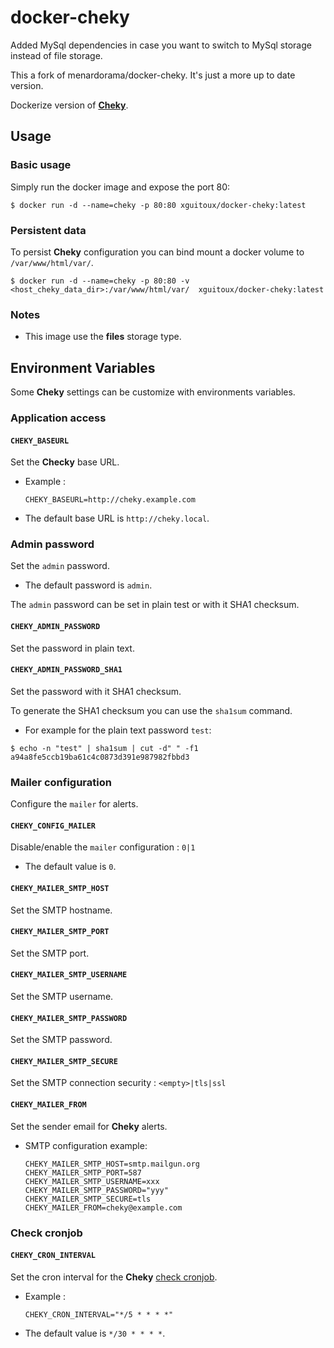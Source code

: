# docker-cheky

Added MySql dependencies in case you want to switch to MySql storage instead of file storage.

This a fork of menardorama/docker-cheky. It's just a more up to date version.

Dockerize version of **[Cheky](https://github.com/Blount/Cheky)**.



## Usage

### Basic usage

Simply run the docker image and expose the port 80:

```
$ docker run -d --name=cheky -p 80:80 xguitoux/docker-cheky:latest
```

### Persistent data

To persist **Cheky** configuration you can bind mount a docker volume to ``/var/www/html/var/``.

```
$ docker run -d --name=cheky -p 80:80 -v <host_cheky_data_dir>:/var/www/html/var/  xguitoux/docker-cheky:latest
```


### Notes

* This image use the **files** storage type.



## Environment Variables

Some **Cheky** settings can be customize with  environments variables.

### Application access

#### ``CHEKY_BASEURL``

Set the **Checky** base URL.

* Example : 

    ```
    CHEKY_BASEURL=http://cheky.example.com
    ```

* The default base URL is ``http://cheky.local``.


### Admin password

Set the ``admin`` password. 

* The default password is ``admin``.

The ``admin`` password can be set in plain test or with it SHA1 checksum.

#### ``CHEKY_ADMIN_PASSWORD``

Set the password in plain text.

#### ``CHEKY_ADMIN_PASSWORD_SHA1``

Set the password with it SHA1 checksum. 

To generate the SHA1 checksum you can use the ``sha1sum`` command.

  * For example for the plain text password ``test``:

```
$ echo -n "test" | sha1sum | cut -d" " -f1
a94a8fe5ccb19ba61c4c0873d391e987982fbbd3
```


### Mailer configuration

Configure the ``mailer`` for alerts.

#### ``CHEKY_CONFIG_MAILER``

Disable/enable the ``mailer`` configuration : ``0|1``

* The default value is ``0``.

#### ``CHEKY_MAILER_SMTP_HOST``

Set the SMTP hostname.

#### ``CHEKY_MAILER_SMTP_PORT``

Set the SMTP port.

#### ``CHEKY_MAILER_SMTP_USERNAME``

Set the SMTP username.

#### ``CHEKY_MAILER_SMTP_PASSWORD``

Set the SMTP password.

#### ``CHEKY_MAILER_SMTP_SECURE``

Set the SMTP connection security : ``<empty>|tls|ssl``

#### ``CHEKY_MAILER_FROM``

Set the sender email for **Cheky** alerts.

* SMTP configuration example:

	```
    CHEKY_MAILER_SMTP_HOST=smtp.mailgun.org
	CHEKY_MAILER_SMTP_PORT=587
	CHEKY_MAILER_SMTP_USERNAME=xxx
	CHEKY_MAILER_SMTP_PASSWORD="yyy"
	CHEKY_MAILER_SMTP_SECURE=tls
	CHEKY_MAILER_FROM=cheky@example.com
    ```


### Check cronjob

#### ``CHEKY_CRON_INTERVAL``

Set the cron interval for the **Cheky** [check cronjob](https://www.cheky.net/documentation/configuration-alerte-leboncoin-mail-sms).

* Example : 

    ```
    CHEKY_CRON_INTERVAL="*/5 * * * *"
    ```

* The default value is ``*/30 * * * *``.
